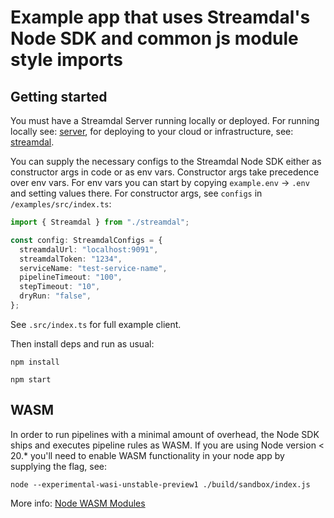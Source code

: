# Example app that uses Streamdal's Node SDK and common js module style imports

## Getting started

You must have a Streamdal Server running locally or deployed. For running locally see:
[server](https://github.com/streamdal/server), for deploying to your cloud or 
infrastructure, see: [streamdal](https://github.com/streamdal/streamdal).

You can supply the necessary configs to the Streamdal Node SDK either as constructor args in code 
or as env vars. Constructor args take precedence over env vars. For env vars you can start by 
copying `example.env` -> `.env` and setting values there. For constructor args, see `configs` in 
`/examples/src/index.ts`:

```typescript
import { Streamdal } from "./streamdal";

const config: StreamdalConfigs = {
  streamdalUrl: "localhost:9091",
  streamdalToken: "1234",
  serviceName: "test-service-name",
  pipelineTimeout: "100",
  stepTimeout: "10",
  dryRun: "false",
};
```

See `.src/index.ts` for full example client.

Then install deps and run as usual:

`npm install`

`npm start`


## WASM
In order to run pipelines with a minimal amount of overhead, the Node SDK ships
and executes pipeline rules as WASM. If you are using Node version < 20.* you'll need to enable
WASM functionality in your node app by supplying the flag, see:

```
node --experimental-wasi-unstable-preview1 ./build/sandbox/index.js
```

More info: [Node WASM Modules](https://nodejs.org/api/all.html#all_esm_wasm-modules)



